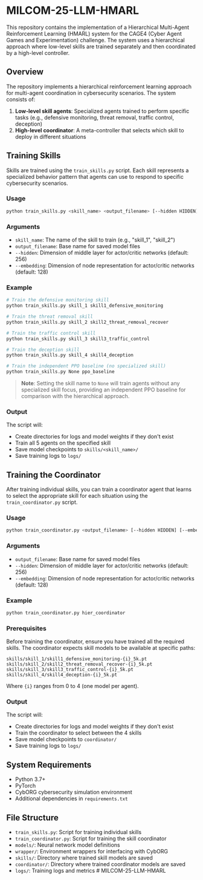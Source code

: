 # MILCOM-25-LLM-HMARL

This repository contains the implementation of a Hierarchical Multi-Agent Reinforcement Learning (HMARL) system for the CAGE4 (Cyber Agent Games and Experimentation) challenge. The system uses a hierarchical approach where low-level skills are trained separately and then coordinated by a high-level controller.

## Overview

The repository implements a hierarchical reinforcement learning approach for multi-agent coordination in cybersecurity scenarios. The system consists of:

1. **Low-level skill agents**: Specialized agents trained to perform specific tasks (e.g., defensive monitoring, threat removal, traffic control, deception)
2. **High-level coordinator**: A meta-controller that selects which skill to deploy in different situations

## Training Skills

Skills are trained using the `train_skills.py` script. Each skill represents a specialized behavior pattern that agents can use to respond to specific cybersecurity scenarios.

### Usage

```bash
python train_skills.py <skill_name> <output_filename> [--hidden HIDDEN] [--embedding EMBEDDING]
```

### Arguments

- `skill_name`: The name of the skill to train (e.g., "skill_1", "skill_2")
- `output_filename`: Base name for saved model files
- `--hidden`: Dimension of middle layer for actor/critic networks (default: 256)
- `--embedding`: Dimension of node representation for actor/critic networks (default: 128)

### Example

```bash
# Train the defensive monitoring skill
python train_skills.py skill_1 skill1_defensive_monitoring

# Train the threat removal skill
python train_skills.py skill_2 skill2_threat_removal_recover

# Train the traffic control skill
python train_skills.py skill_3 skill3_traffic_control

# Train the deception skill
python train_skills.py skill_4 skill4_deception

# Train the independent PPO baseline (no specialized skill)
python train_skills.py None ppo_baseline
```

> **Note**: Setting the skill name to `None` will train agents without any specialized skill focus, providing an independent PPO baseline for comparison with the hierarchical approach.

### Output

The script will:
- Create directories for logs and model weights if they don't exist
- Train all 5 agents on the specified skill
- Save model checkpoints to `skills/<skill_name>/`
- Save training logs to `logs/`

## Training the Coordinator

After training individual skills, you can train a coordinator agent that learns to select the appropriate skill for each situation using the `train_coordinator.py` script.

### Usage

```bash
python train_coordinator.py <output_filename> [--hidden HIDDEN] [--embedding EMBEDDING]
```

### Arguments

- `output_filename`: Base name for saved model files
- `--hidden`: Dimension of middle layer for actor/critic networks (default: 256)
- `--embedding`: Dimension of node representation for actor/critic networks (default: 128)

### Example

```bash
python train_coordinator.py hier_coordinator
```

### Prerequisites

Before training the coordinator, ensure you have trained all the required skills. The coordinator expects skill models to be available at specific paths:

```
skills/skill_1/skill1_defensive_monitoring-{i}_5k.pt
skills/skill_2/skill2_threat_removal_recover-{i}_5k.pt
skills/skill_3/skill3_traffic_control-{i}_5k.pt
skills/skill_4/skill4_deception-{i}_5k.pt
```

Where `{i}` ranges from 0 to 4 (one model per agent).

### Output

The script will:
- Create directories for logs and model weights if they don't exist
- Train the coordinator to select between the 4 skills
- Save model checkpoints to `coordinator/`
- Save training logs to `logs/`

## System Requirements

- Python 3.7+
- PyTorch
- CybORG cybersecurity simulation environment
- Additional dependencies in `requirements.txt`

## File Structure

- `train_skills.py`: Script for training individual skills
- `train_coordinator.py`: Script for training the skill coordinator
- `models/`: Neural network model definitions
- `wrapper/`: Environment wrappers for interfacing with CybORG
- `skills/`: Directory where trained skill models are saved
- `coordinator/`: Directory where trained coordinator models are saved
- `logs/`: Training logs and metrics # MILCOM-25-LLM-HMARL
